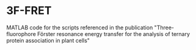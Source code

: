 # 3F-FRET
MATLAB code for the scripts referenced in the publication "Three-fluorophore Förster resonance energy transfer for the analysis of ternary protein association in plant cells"
